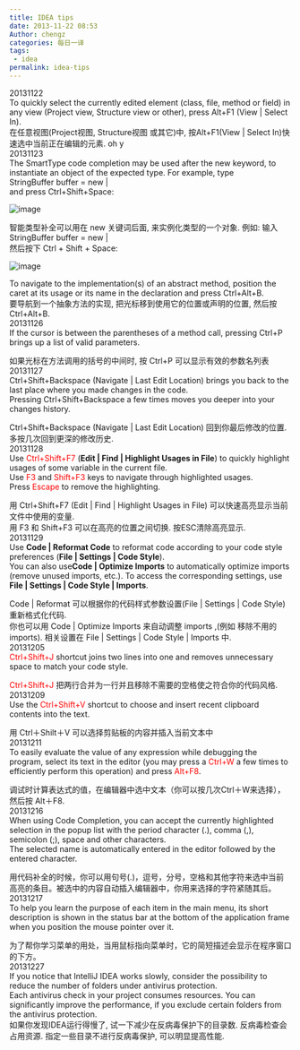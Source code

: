 ```yaml
---
title: IDEA tips 
date: 2013-11-22 08:53
Author: chengz
categories: 每日一译
tags:
 - idea
permalink: idea-tips
---
```


20131122  
To quickly select the currently edited element (class, file, method or
field) in any view (Project view, Structure view or other), press Alt+F1
(View | Select In).  
在任意视图(Project视图, Structure视图 或其它)中, 按Alt+F1(View | Select
In)快速选中当前正在编辑的元素. oh y  
20131123  
The SmartType code completion may be used after the new keyword, to
instantiate an object of the expected type. For example, type  
StringBuffer buffer = new |  
and press Ctrl+Shift+Space:  

![image](http://e.hiphotos.bdimg.com/album/s%3D550%3Bq%3D90%3Bc%3Dxiangce%2C100%2C100/sign=15e617045b82b2b7a39f39c10196bad2/ac345982b2b7d0a2b8568b9dc9ef76094b369a17.jpg?referer=204c4a2f38292df5ced49925e60d&x=.jpg)

智能类型补全可以用在 new 关键词后面, 来实例化类型的一个对象. 例如: 输入  
StringBuffer buffer = new |  
然后按下 Ctrl + Shift + Space:  

![image](http://e.hiphotos.bdimg.com/album/s%3D550%3Bq%3D90%3Bc%3Dxiangce%2C100%2C100/sign=15e617045b82b2b7a39f39c10196bad2/ac345982b2b7d0a2b8568b9dc9ef76094b369a17.jpg?referer=204c4a2f38292df5ced49925e60d&x=.jpg)

To navigate to the implementation(s) of an abstract method, position the
caret at its usage or its name in the declaration and press Ctrl+Alt+B.  
要导航到一个抽象方法的实现, 把光标移到使用它的位置或声明的位置, 然后按
Ctrl+Alt+B.  
20131126  
If the cursor is between the parentheses of a method call, pressing
Ctrl+P brings up a list of valid parameters.

如果光标在方法调用的括号的中间时, 按 Ctrl+P 可以显示有效的参数名列表  
20131127  
Ctrl+Shift+Backspace (Navigate | Last Edit Location) brings you back to
the last place where you made changes in the code.  
Pressing Ctrl+Shift+Backspace a few times moves you deeper into your
changes history.

Ctrl+Shift+Backspace (Navigate | Last Edit Location)
回到你最后修改的位置.  
多按几次回到更深的修改历史.  
20131128  
Use<span style="color: #ff0000;"> Ctrl+Shift+F7</span> (**Edit | Find |
Highlight Usages in File**) to quickly highlight usages of some variable
in the current file.  
Use<span style="color: #ff0000;"> F3</span> and
<span style="color: #ff0000;">Shift+F3</span> keys to navigate through
highlighted usages.  
Press <span style="color: #ff0000;">Escape</span> to remove the
highlighting.

用 Ctrl+Shift+F7 (Edit | Find | Highlight Usages in File)
可以快速高亮显示当前文件中使用的变量.  
用 F3 和 Shift+F3 可以在高亮的位置之间切换. 按ESC清除高亮显示.  
20131129  
Use **Code | Reformat Code** to reformat code according to your code
style preferences (**File | Settings | Code Style**).  
You can also use**Code | Optimize Imports** to automatically optimize
imports (remove unused imports, etc.). To access the corresponding
settings, use **File | Settings | Code Style | Imports**.

Code | Reformat 可以根据你的代码样式参数设置(File | Settings | Code
Style)重新格式化代码.  
你也可以用 Code | Optimize Imports 来自动调整 imports ,(例如 移除不用的
imports). 相关设置在 File | Settings | Code Style | Imports 中.  
20131205  
<span style="color: #ff0000;">Ctrl+Shift+J</span> shortcut joins two
lines into one and removes unnecessary space to match your code style.

<span style="color: #ff0000;">Ctrl+Shift+J</span>
把两行合并为一行并且移除不需要的空格使之符合你的代码风格.  
20131209  
Use the <span style="color: #ff0000;">Ctrl+Shift+V</span> shortcut to
choose and insert recent clipboard contents into the text.

用 Ctrl＋Shilt＋V 可以选择剪贴板的内容并插入当前文本中  
20131211  
To easily evaluate the value of any expression while debugging the
program, select its text in the editor (you may press a
<span style="color: #ff0000;">Ctrl+W</span> a few times to efficiently
perform this operation) and press
<span style="color: #ff0000;">Alt+F8</span>.

调试时计算表达式的值，在编辑器中选中文本（你可以按几次Ctrl＋W来选择），然后按
Alt＋F8.  
20131216  
When using Code Completion, you can accept the currently highlighted
selection in the popup list with the period character (.), comma (,),
semicolon (;), space and other characters.  
The selected name is automatically entered in the editor followed by
the entered character.  

用代码补全的时候，你可以用句号(.)，逗号，分号，空格和其他字符来选中当前高亮的条目。被选中的内容自动插入编辑器中，你用来选择的字符紧随其后。  
20131217  
To help you learn the purpose of each item in the main menu, its short
description is shown in the status bar at the bottom of the application
frame when you position the mouse pointer over it.  

为了帮你学习菜单的用处，当用鼠标指向菜单时，它的简短描述会显示在程序窗口的下方。  
20131227  
If you notice that IntelliJ IDEA works slowly, consider the possibility
to reduce the number of folders under antivirus protection.  
Each antivirus check in your project consumes resources. You can
significantly improve the performance, if you exclude certain folders
from the antivirus protection.  
如果你发现IDEA运行得慢了, 试一下减少在反病毒保护下的目录数.
反病毒检查会占用资源. 指定一些目录不进行反病毒保护, 可以明显提高性能.
